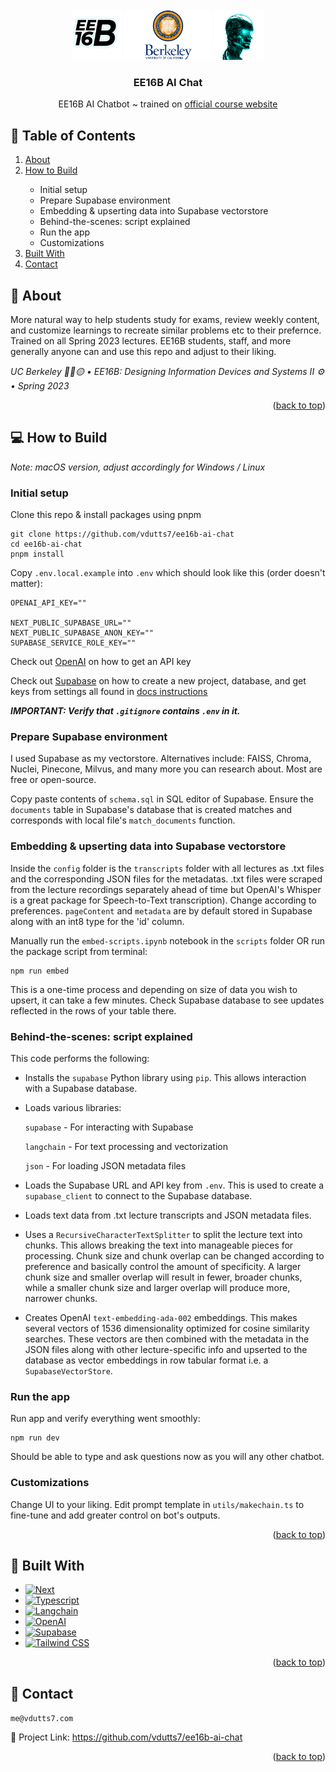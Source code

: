 <!-- PROJECT LOGO -->
<br />
<div align="center">
    <img src="https://github.com/vdutts7/ee16b-ai-chat/blob/main/public/ee16b.png" alt="Logo" width="80" height="80">
    <img src="https://github.com/vdutts7/ee16b-ai-chat/blob/main/public/UC-Berkeley-Emblem.png" alt="Logo" width="140" height="80">
    <img src="https://github.com/vdutts7/ee16b-ai-chat/blob/main/public/robot.png" alt="Logo" width="80" height="80">
  </a>
  <h3 align="center">EE16B AI Chat</h3>
  <p align="center">
    EE16B AI Chatbot ~ trained on <a href="https://eecs16b.org/">official course website</a>
  </p>
</div>

<!-- TABLE OF CONTENTS -->
## 📖 Table of Contents
  <ol>
    <li><a href="#about">About</a></li>
    <li><a href="#how-to-build">How to Build</a></li>
        <ul>
             <li>Initial setup</li>
             <li>Prepare Supabase environment</li>
             <li>Embedding & upserting data into Supabase vectorstore</li>
             <li>Behind-the-scenes: script explained</li>
             <li>Run the app</li>
             <li>Customizations</li>
        </ul>
    <li><a href="#built-with">Built With</a></li>
    <li><a href="#contact">Contact</a></li>
  </ol>



<!-- ABOUT -->
## 📝 About

More natural way to help students study for exams, review weekly content, and customize learnings to recreate similar problems etc to their prefernce. Trained on all Spring 2023 lectures. EE16B students, staff, and more generally anyone can 
and use this repo and adjust to their liking.

_UC Berkeley 🐻🔵🟡 • EE16B: Designing Information Devices and Systems II ⚙️ • Spring 2023_ 

<p align="right">(<a href="#readme-top">back to top</a>)</p> 

## 💻 How to Build 

_Note: macOS version, adjust accordingly for Windows / Linux_

### Initial setup

Clone this repo & install packages using pnpm

```
git clone https://github.com/vdutts7/ee16b-ai-chat
cd ee16b-ai-chat
pnpm install
```

Copy `.env.local.example` into `.env` which should look like this (order doesn't matter):

```
OPENAI_API_KEY=""

NEXT_PUBLIC_SUPABASE_URL=""
NEXT_PUBLIC_SUPABASE_ANON_KEY=""
SUPABASE_SERVICE_ROLE_KEY=""
```

Check out [OpenAI](https://help.openai.com/en/articles/4936850-where-do-i-find-my-secret-api-key) on how to get an API key

Check out [Supabase](https://supabase.com/) on how to create a new project, database, and get keys from settings all found in [docs instructions](https://supabase.com/docs)

_**IMPORTANT: Verify that `.gitignore` contains `.env` in it.**_


### Prepare Supabase environment

I used Supabase as my vectorstore. Alternatives include: FAISS, Chroma, Nuclei, Pinecone, Milvus, and many more you can research about. Most are free or open-source. 

Copy paste contents of `schema.sql` in SQL editor of Supabase. Ensure the `documents` table in Supabase's database that is created matches and corresponds with local file's `match_documents` function.


### Embedding & upserting data into Supabase vectorstore

Inside the `config` folder is the `transcripts` folder with all lectures as .txt files and the corresponding JSON files for the metadatas. .txt files were scraped from the lecture recordings separately ahead of time but OpenAI's Whisper is a great package for Speech-to-Text transcription). Change according to preferences. `pageContent` and `metadata` are by default stored in Supabase along with an int8 type for the 'id' column.

Manually run the `embed-scripts.ipynb` notebook in the `scripts` folder OR run the package script from terminal:

```
npm run embed
```

This is a one-time process and depending on size of data you wish to upsert, it can take a few minutes. Check Supabase database to see updates reflected in the rows of your table there.


### Behind-the-scenes: script explained

This code performs the following:

- Installs the `supabase` Python library using `pip`. This allows interaction with a Supabase database.
- Loads various libraries:

    `supabase` - For interacting with Supabase
    
    `langchain` - For text processing and vectorization

    `json` - For loading JSON metadata files

- Loads the Supabase URL and API key from `.env`. This is used to create a `supabase_client` to connect to the Supabase database.
- Loads text data from .txt lecture transcripts and JSON metadata files.
- Uses a `RecursiveCharacterTextSplitter` to split the lecture text into chunks. This allows breaking the text into manageable pieces for processing. Chunk size and chunk overlap can be changed according to preference and basically control the amount of specificity. A larger chunk size and smaller overlap will result in fewer, broader chunks, while a smaller chunk size and larger overlap will produce more, narrower chunks.
- Creates OpenAI `text-embedding-ada-002` embeddings. This makes several vectors of 1536 dimensionality optimized for cosine similarity searches. These vectors are then combined with the metadata in the JSON files along with other lecture-specific info and upserted to the database as vector embeddings in row tabular format i.e. a `SupabaseVectorStore`.


### Run the app

Run app and verify everything went smoothly:

```
npm run dev
```

Should be able to type and ask questions now as you will any other chatbot.


### Customizations

Change UI to your liking. 
Edit prompt template in `utils/makechain.ts` to fine-tune and add greater control on bot's outputs.

<p align="right">(<a href="#readme-top">back to top</a>)</p>


<!-- BUILT WITH -->
## 🔧 Built With
* [![Next][Next]][Next-url]
* [![Typescript][Typescript]][Typescript-url]
* [![Langchain][Langchain]][Langchain-url]
* [![OpenAI][OpenAI]][OpenAI-url]
* [![Supabase][Supabase]][Supabase-url]
* [![Tailwind CSS][TailwindCSS]][TailwindCSS-url]

<p align="right">(<a href="#readme-top">back to top</a>)</p>


<!-- CONTACT -->
## 👤 Contact

`me@vdutts7.com` 

🔗 Project Link: https://github.com/vdutts7/ee16b-ai-chat

<p align="right">(<a href="#readme-top">back to top</a>)</p>


<!-- MARKDOWN LINKS & IMAGES -->
<!-- https://www.markdownguide.org/basic-syntax/#reference-style-links -->


[Next]: https://img.shields.io/badge/next.js-000000?style=for-the-badge&logo=nextdotjs&logoColor=white
[Next-url]: https://nextjs.org/

[Langchain]: https://img.shields.io/badge/🦜🔗Langchain-DD0031?style=for-the-badge&color=<brightgreen>
[Langchain-url]: https://langchain.com/

[TailwindCSS]: https://img.shields.io/badge/Tailwind_CSS-38B2AC?style=for-the-badge&logo=tailwind-css&logoColor=skyblue&color=0A192F
[TailwindCSS-url]: https://tailwindcss.com/

[OpenAI]: https://img.shields.io/badge/OpenAI%20ada--002%20GPT--3-0058A0?style=for-the-badge&logo=openai&logoColor=white&color=black
[OpenAI-url]: https://openai.com/

[TypeScript]: https://img.shields.io/badge/TypeScript-007ACC?style=for-the-badge&logo=typescript&logoColor=white
[Typescript-url]: https://www.typescriptlang.org/

[Supabase]: https://img.shields.io/badge/Supabase%20pgvector-FFCA28?style=for-the-badge&logo=Supabase&logoColor=49E879&color=black
[Supabase-url]: https://Supabase.com/
